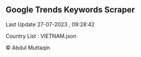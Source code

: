 

## Google Trends Keywords Scraper 
 
Last Update 27-07-2023 , 09:28:42

Country List :
VIETNAM.json



© Abdul Muttaqin 
